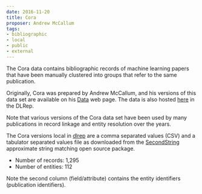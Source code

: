 ```yaml
---
date: 2016-11-20
title: Cora
proposer: Andrew McCallum
tags:
- bibliographic
- local
- public
- external
---
```


The Cora data contains bibliographic records of machine learning papers that have been manually clustered into groups that
refer to the same publication.

Originally, Cora was prepared by Andrew McCallum, and his versions of this data set are available on his
[Data](https://people.cs.umass.edu/~mccallum/data.html) web page.
The data is also hosted [here](cora.csv) in the DLRep.

Note that various versions of the Cora data set have been used by many publications in record linkage and entity resolution
over the years.

The Cora versions local in [dlrep](http://dlrep.org) are a comma separated values (CSV) and a tabulator separated values file
as downloaded from the [SecondString](http://secondstring.sourceforge.net/) approximate string matching open source package.

- Number of records: 1,295
- Number of entities: 112

Note the second column (field/attribute) contains the entity identifiers (publication identifiers).
